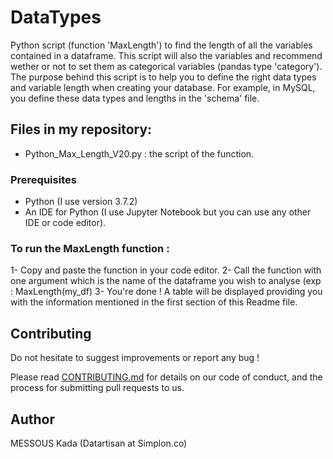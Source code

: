# DataTypes
Python script (function 'MaxLength') to find the length of all the variables contained in a dataframe.
This script will also the variables and recommend wether or not to set them as categorical variables (pandas type 'category').  
The purpose behind this script is to help you to define the right data types and variable length when creating your database. For example, in MySQL, you define these data types and lengths in the 'schema' file.

## Files in my repository:
- Python_Max_Length_V20.py : the script of the function.

### Prerequisites
- Python (I use version 3.7.2)
- An IDE for Python (I use Jupyter Notebook but you can use any other IDE or code editor).

### To run the MaxLength function :
1- Copy and paste the function in your code editor.
2- Call the function with one argument which is the name of the dataframe you wish to analyse (exp : MaxLength(my_df)
3- You're done ! A table will be displayed providing you with the information mentioned in the first section of this Readme file.

## Contributing
Do not hesitate to suggest improvements or report any bug !

Please read [CONTRIBUTING.md](https://gist.github.com/PurpleBooth/b24679402957c63ec426) for details on our code of conduct, and the process for submitting pull requests to us.

## Author
MESSOUS Kada
(Datartisan at Simplon.co)

